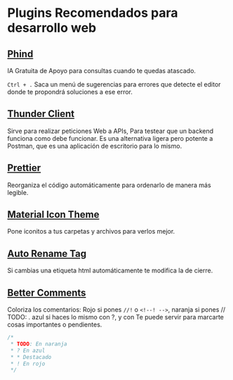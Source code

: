# Plugins Recomendados para desarrollo web

## [Phind](https://marketplace.visualstudio.com/items?itemName=phind.phind)

IA Gratuita de Apoyo para consultas cuando te quedas atascado.

`Ctrl + .` Saca un menú de sugerencias para errores que detecte el editor donde te propondrá soluciones a ese error.

## [Thunder Client](https://marketplace.visualstudio.com/items?itemName=rangav.vscode-thunder-client)

Sirve para realizar peticiones Web a APIs, Para testear que un backend funciona como debe funcionar. Es una alternativa ligera pero potente a Postman, que es una aplicación de escritorio para lo mismo.

## [Prettier](https://marketplace.visualstudio.com/items?itemName=esbenp.prettier-vscode)

Reorganiza el código automáticamente para ordenarlo de manera más legible.

## [Material Icon Theme](https://marketplace.visualstudio.com/items?itemName=PKief.material-icon-theme)

Pone iconitos a tus carpetas y archivos para verlos mejor.

## [Auto Rename Tag](https://marketplace.visualstudio.com/items?itemName=formulahendry.auto-rename-tag)

Si cambias una etiqueta html automáticamente te modifica la de cierre.

## [Better Comments](https://marketplace.visualstudio.com/items?itemName=aaron-bond.better-comments)

Coloriza los comentarios: Rojo si pones `//!` o `<!--! -->`, naranja si pones // TODO: <!-- TODO -->. azul si haces lo mismo con ?, y con
Te puede servir para marcarte cosas importantes o pendientes.

```javascript
/*
 * TODO: En naranja
 * ? En azul
 * * Destacado
 * ! En rojo
 */
```
